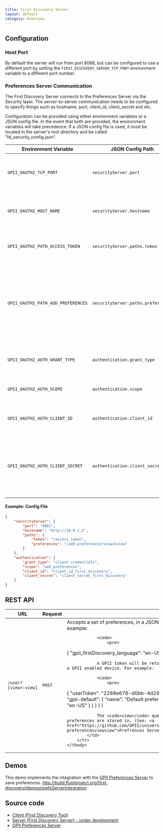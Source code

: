```yaml
---
title: First Discovery Server
layout: default
category: Overview
---
```


## Configuration ##

### Host Port ###

By default the server will run from port 8088, but can be configured to use a different port by setting the `FIRST_DISCOVERY_SERVER_TCP_PORT` environment variable to a different port number.


### Preferences Server Communication ###

The First Discovery Server connects to the Preferences Server via the Security layer. The server-to-server communication needs to be configured to specify things such as hostname, port, client_id, client_secret and etc.

Configuration can be provided using either environment variables or a JSON config file. In the event that both are provided, the environment variables will take precedence. If a JSON config file is used, it must be located in the server's root directory and be called "fd_security_config.json".

<table>
    <thead>
        <tr>
            <th>Environment Variable</th>
            <th>JSON Config Path</th>
            <th>Description</th>
            <th>Example</th>
        <tr>
    </thead>
    <tbody>
        <tr>
            <td>
                <code>GPII_OAUTH2_TCP_PORT</code>
            </td>
            <td>
                <code>securityServer.port</code>
            </td>
            <td>
                The port number that the GPII Oauth2 server is hosted at.
            </td>
            <td>
                "8088"
            </td>
        </tr>
        <tr>
            <td>
                <code>GPII_OAUTH2_HOST_NAME</code>
            </td>
            <td>
                <code>securityServer.hostname</code>
            </td>
            <td>
                The hostname that the GPII Oauth2 server is hosted at.
            </td>
            <td>
                "http://localhost"
            </td>
        </tr>
        <tr>
            <td>
                <code>GPII_OAUTH2_PATH_ACCESS_TOKEN</code>
            </td>
            <td>
                <code>securityServer.paths.token</code>
            </td>
            <td>
                The path to the resource for requesting an access token
            </td>
            <td>
                "/access_token"
            </td>
        </tr>
        <tr>
            <td>
                <code>GPII_OAUTH2_PATH_ADD_PREFERENCES</code>
            </td>
            <td>
                <code>securityServer.paths.preferences</code>
            </td>
            <td>
                The path to the resource for creating a preference set.
                A query parameter can be added to provide the view/ontology that the
                preferences are to be stored in.
            </td>
            <td>
                "/add-preferences?view=%view"
            </td>
        </tr>
        <tr>
            <td>
                <code>GPII_OAUTH2_AUTH_GRANT_TYPE</code>
            </td>
            <td>
                <code>authentication.grant_type</code>
            </td>
            <td>
                The grant type supported by the Oauth2 server.
            </td>
            <td>
                "client_credentials"
            </td>
        </tr>
        <tr>
            <td>
                <code>GPII_OAUTH2_AUTH_SCOPE</code>
            </td>
            <td>
                <code>authentication.scope</code>
            </td>
            <td>
                The level of permissions that are being requested.
            </td>
            <td>
                "add_preferences"
            </td>
        </tr>
        <tr>
            <td>
                <code>GPII_OAUTH2_AUTH_CLIENT_ID</code>
            </td>
            <td>
                <code>authentication.client_id</code>
            </td>
            <td>
                The client ID registered with the Oauth2 server.
            </td>
            <td>
                "client_id_first_discovery"
            </td>
        </tr>
        <tr>
            <td>
                <code>GPII_OAUTH2_AUTH_CLIENT_SECRET</code>
            </td>
            <td>
                <code>authentication.client_secret</code>
            </td>
            <td>
                The client secret registered with the Oauth2 server.
                Used to securely identify the client with the Oauth2.
            </td>
            <td>
                "client_secret_first_discovery"
            </td>
        </tr>
    </tbody>
</table>

#### Example: Config File ####

```JSON
{
    "securityServer": {
        "port": "8081",
        "hostname": "http://10.0.2.2",
        "paths": {
            "token": "/access_token",
            "preferences": "/add-preferences?view=%view"
        }
    },
    "authentication": {
        "grant_type": "client_credentials",
        "scope": "add_preferences",
        "client_id": "client_id_first_discovery",
        "client_secret": "client_secret_first_discovery"
    }
}
```

## REST API ##

<table>
    <thead>
        <tr>
            <th>URL</th>
            <th>Request</th>
            <th>Description</th>
        </tr>
    </thead>
    <tbody>
        <tr>
            <td><code>/user?[view=:view]</code></td>
            <td><code>POST</code></td>
            <td>
                Accepts a set of preferences, in a JSON object, to be stored on the preferences server. For example:

                <code>
                    <pre>
{
    "gpii_firstDiscovery_language": "en-US"
}
                    </pre>
                </code>

                A GPII token will be returned and can be used for retrieving the preferences on a GPII enabled device. For example:

                <code>
                    <pre>
{
  "userToken": "2288e676-d0bb-4d29-8131-7cff268ba012",
  "preferences": {
    "contexts": {
      "gpii-default": {
        "name": "Default preferences",
        "preferences": {
          "gpii_firstDiscovery_language": "en-US"
        }
      }
    }
  }
}
                    </pre>
                </code>

                The <code>view</code> query parameter is used to specify which ontology the preferences are stored in. (See: <a href="https://github.com/GPII/universal/blob/master/documentation/PreferencesServer.md#post-preferencesviewview">Prefrences Server</a>)
            </td>
        </tr>
    </tbody>
</table>

## Demos

This demo implements the integration with the [GPII Preferences Server](https://github.com/GPII/universal/blob/master/documentation/PreferencesServer.md) to save preferences.
http://build.fluidproject.org/first-discovery/demos/prefsServerIntegration

## Source code

* [Client (First Discovery Tool)](https://github.com/GPII/first-discovery)
* [Server (First Discovery Server) - under development](https://github.com/GPII/first-discovery-server)
* [GPII Preferences Server](https://github.com/GPII/universal)
